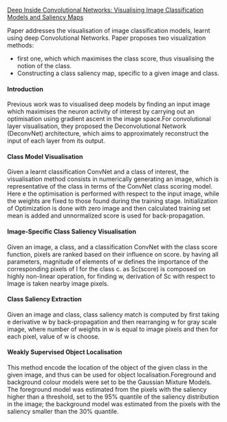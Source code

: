 [Deep Inside Convolutional Networks: Visualising Image Classification Models and Saliency Maps
](https://arxiv.org/abs/1312.6034)

Paper addresses the visualisation of image classification models, learnt using deep Convolutional Networks.
Paper proposes two visualization methods:
- first one, which  which maximises the class score, thus visualising the notion of the class.
- Constructing a class saliency map, specific to a given image and class.

#### Introduction
Previous work was to visualised deep models by finding an input image which maximises the neuron activity of interest by carrying out an optimisation using gradient ascent in the
image space.For convolutional layer visualisation, they proposed the Deconvolutional Network (DeconvNet) architecture, which aims to approximately
reconstruct the input of each layer from its output.

#### Class Model Visualisation
Given a learnt classification ConvNet and a class of interest, the visualisation
method consists in numerically generating an image, which is representative of the class in terms
of the ConvNet class scoring model. Here e the optimisation is performed
with respect to the input image, while the weights are fixed to those found during the training stage.
Initialization of Optimization is done with zero image and then calculated training set mean is added and 
unnormalized score is used for back-propagation.

#### Image-Specific Class Saliency Visualisation
Given an image, a class, and a classification ConvNet with the class score function, pixels 
are ranked based on their influence on score. by having all parameters, magnitude
of elements of w defines the importance of the corresponding pixels of I for the class c.
as Sc(score) is composed on highly non-linear operation, for finding w, derivation of Sc with respect
to Image is taken nearby image pixels.

#### Class Saliency Extraction
Given an image and class, class saliency match is computed by first taking e derivative w by back-propagation
and then rearranging w for gray scale image, where number of weights in w is equal to image pixels and then for
each pixel, value of w is choose.

#### Weakly Supervised Object Localisation
This method encode the location of the object of the given class in the given image, and thus can be 
used for object localisation.Foreground and background colour models were set to be the Gaussian Mixture Models. 
The foreground model was estimated from the pixels with the saliency higher than a threshold, set to the 95% quantile 
of the saliency distribution in the image; the background model was estimated from the pixels with the saliency smaller than the 30% quantile.